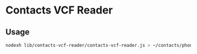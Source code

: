 
# Contacts VCF Reader

## Usage

```bash
nodexh lib/contacts-vcf-reader/contacts-vcf-reader.js > ~/contacts/phonenumbers.linejson
```



